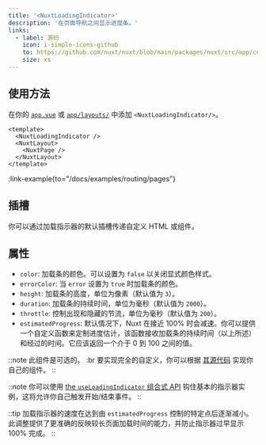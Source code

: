 ```yaml
---
title: '<NuxtLoadingIndicator>'
description: '在页面导航之间显示进度条。'
links:
  - label: 源码
    icon: i-simple-icons-github
    to: https://github.com/nuxt/nuxt/blob/main/packages/nuxt/src/app/components/nuxt-loading-indicator.ts
    size: xs
---
```


## 使用方法

在你的 [`app.vue`](/docs/guide/directory-structure/app) 或 [`app/layouts/`](/docs/guide/directory-structure/app/layouts) 中添加 `<NuxtLoadingIndicator/>`。

```vue [app/app.vue]
<template>
  <NuxtLoadingIndicator />
  <NuxtLayout>
    <NuxtPage />
  </NuxtLayout>
</template>
```

:link-example{to="/docs/examples/routing/pages"}

## 插槽

你可以通过加载指示器的默认插槽传递自定义 HTML 或组件。

## 属性

- `color`: 加载条的颜色。可以设置为 `false` 以关闭显式颜色样式。
- `errorColor`: 当 `error` 设置为 `true` 时加载条的颜色。
- `height`: 加载条的高度，单位为像素（默认值为 `3`）。
- `duration`: 加载条的持续时间，单位为毫秒（默认值为 `2000`）。
- `throttle`: 控制出现和隐藏的节流，单位为毫秒（默认值为 `200`）。
- `estimatedProgress`: 默认情况下，Nuxt 在接近 100% 时会减速。你可以提供一个自定义函数来定制进度估计，该函数接收加载条的持续时间（以上所述）和经过的时间。它应该返回一个介于 0 到 100 之间的值。

::note
此组件是可选的。 :br
要实现完全的自定义，你可以根据 [其源代码](https://github.com/nuxt/nuxt/blob/main/packages/nuxt/src/app/components/nuxt-loading-indicator.ts) 实现你自己的组件。
::

::note
你可以使用 [the `useLoadingIndicator` 组合式 API](/docs/api/composables/use-loading-indicator) 钩住基本的指示器实例，这将允许你自己触发开始/结束事件。
::

::tip
加载指示器的速度在达到由 `estimatedProgress` 控制的特定点后逐渐减小。此调整提供了更准确的反映较长页面加载时间的能力，并防止指示器过早显示 100% 完成。
::
